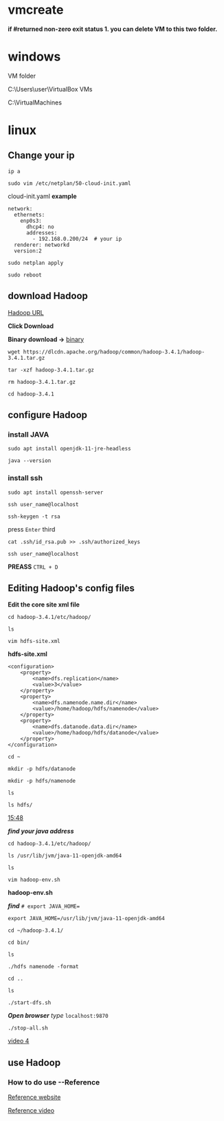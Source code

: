 ﻿# vmcreate

**if #returned non-zero exit status 1. you can delete VM to this two folder.**

# windows
VM folder

C:\Users\user\VirtualBox VMs

C:\VirtualMachines

# linux
## Change your ip 

```
ip a

sudo vim /etc/netplan/50-cloud-init.yaml
```

cloud-init.yaml **example**
```
network:
  ethernets:
    enp0s3:
      dhcp4: no
      addresses:
        - 192.168.0.200/24  # your ip
  renderer: networkd
  version:2
```

```
sudo netplan apply

sudo reboot
```

## download Hadoop
[Hadoop URL](https://hadoop.apache.org/)

**Click Download**

**Binary download ->** [binary](https://www.apache.org/dyn/closer.cgi/hadoop/common/hadoop-3.4.1/hadoop-3.4.1.tar.gz)

```
wget https://dlcdn.apache.org/hadoop/common/hadoop-3.4.1/hadoop-3.4.1.tar.gz

tar -xzf hadoop-3.4.1.tar.gz

rm hadoop-3.4.1.tar.gz

cd hadoop-3.4.1
```

## configure Hadoop

### install JAVA
```
sudo apt install openjdk-11-jre-headless

java --version
```

### install ssh
```
sudo apt install openssh-server

ssh user_name@localhost

ssh-keygen -t rsa
```
press `Enter` third
```
cat .ssh/id_rsa.pub >> .ssh/authorized_keys

ssh user_name@localhost
```

 **PREASS** `CTRL + D`

## Editing Hadoop's config files

**Edit the core site xml file**
```
cd hadoop-3.4.1/etc/hadoop/

ls

vim hdfs-site.xml
```

**hdfs-site.xml**
```
<configuration>
    <property>
        <name>dfs.replication</name>
        <value>3</value>  
    </property>
    <property>
        <name>dfs.namenode.name.dir</name>
        <value>/home/hadoop/hdfs/namenode</value>
    </property>
    <property>
        <name>dfs.datanode.data.dir</name>
        <value>/home/hadoop/hdfs/datanode</value>
    </property>
</configuration>
```

```
cd ~

mkdir -p hdfs/datanode

mkdir -p hdfs/namenode

ls

ls hdfs/
```

[15:48](https://www.youtube.com/watch?v=EJj_0o-EY50&list=PLJlKGwy-7Ac6ASmzZPjonzYsV4vPELf0x&index=3&ab_channel=JoshuaHruzik)

***find your java address***

```
cd hadoop-3.4.1/etc/hadoop/

ls /usr/lib/jvm/java-11-openjdk-amd64

ls

vim hadoop-env.sh
```

**hadoop-env.sh**

***find***  `# export JAVA_HOME=`
```
export JAVA_HOME=/usr/lib/jvm/java-11-openjdk-amd64
```

```
cd ~/hadoop-3.4.1/

cd bin/

ls

./hdfs namenode -format
```

```
cd ..

ls

./start-dfs.sh
```

***Open browser***
*type*  `localhost:9870`

```
./stop-all.sh
```

[video 4](https://www.youtube.com/watch?v=zdrZTZbWAZc&list=PLJlKGwy-7Ac6ASmzZPjonzYsV4vPELf0x&index=4&ab_channel=JoshuaHruzik)

## use Hadoop

### How to do use --Reference

[Reference website](https://sparkbyexamples.com/hadoop/apache-hadoop-installation/)

[Reference video](https://www.youtube.com/watch?v=hRtInGQhBxs&list=PLJlKGwy-7Ac6ASmzZPjonzYsV4vPELf0x)
